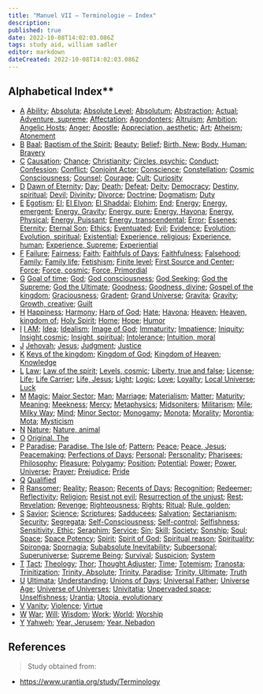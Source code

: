 ```yaml
---
title: "Manuel VII — Terminologie — Index"
description: 
published: true
date: 2022-10-08T14:02:03.086Z
tags: study aid, william sadler
editor: markdown
dateCreated: 2022-10-08T14:02:03.086Z
---
```


## Alphabetical Index**

- [A](/fr/article/William_S_Sadler/Workbook_7_Terminology/A)
  [Ability](/fr/article/William_S_Sadler/Workbook_7_Terminology/A#ability); [Absoluta](/fr/article/William_S_Sadler/Workbook_7_Terminology/A#absoluta); [Absolute Level](/fr/article/William_S_Sadler/Workbook_7_Terminology/A#absolute-level); [Absolutum](/fr/article/William_S_Sadler/Workbook_7_Terminology/A#absolutum); [Abstraction](/fr/article/William_S_Sadler/Workbook_7_Terminology/A#abstraction); [Actual](/fr/article/William_S_Sadler/Workbook_7_Terminology/A#actual); [Adventure, supreme](/fr/article/William_S_Sadler/Workbook_7_Terminology/A#adventure-supreme); [Affectation](/fr/article/William_S_Sadler/Workbook_7_Terminology/A#affectation); [Agondonters](/fr/article/William_S_Sadler/Workbook_7_Terminology/A#agondonters); [Altruism](/fr/article/William_S_Sadler/Workbook_7_Terminology/A#altruism); [Ambition](/fr/article/William_S_Sadler/Workbook_7_Terminology/A#ambition); [Angelic Hosts](/fr/article/William_S_Sadler/Workbook_7_Terminology/A#angelic-hosts); [Anger](/fr/article/William_S_Sadler/Workbook_7_Terminology/A#anger); [Apostle](/fr/article/William_S_Sadler/Workbook_7_Terminology/A#apostle); [Appreciation, aesthetic](/fr/article/William_S_Sadler/Workbook_7_Terminology/A#appreciation-aesthetic); [Art](/fr/article/William_S_Sadler/Workbook_7_Terminology/A#art); [Atheism](/fr/article/William_S_Sadler/Workbook_7_Terminology/A#atheism); [Atonement](/fr/article/William_S_Sadler/Workbook_7_Terminology/A#atonement)
- [B](/fr/article/William_S_Sadler/Workbook_7_Terminology/B)
  [Baal](/fr/article/William_S_Sadler/Workbook_7_Terminology/B#baal); [Baptism of the Spirit](/fr/article/William_S_Sadler/Workbook_7_Terminology/B#baptism-of-the-spirit); [Beauty](/fr/article/William_S_Sadler/Workbook_7_Terminology/B#beauty); [Belief](/fr/article/William_S_Sadler/Workbook_7_Terminology/B#belief); [Birth, New](/fr/article/William_S_Sadler/Workbook_7_Terminology/B#birth-new); [Body, Human](/fr/article/William_S_Sadler/Workbook_7_Terminology/B#body-human); [Bravery](/fr/article/William_S_Sadler/Workbook_7_Terminology/B#bravery)
- [C](/fr/article/William_S_Sadler/Workbook_7_Terminology/C)
  [Causation](/fr/article/William_S_Sadler/Workbook_7_Terminology/C#causation); [Chance](/fr/article/William_S_Sadler/Workbook_7_Terminology/C#chance); [Christianity](/fr/article/William_S_Sadler/Workbook_7_Terminology/C#christianity); [Circles, psychic](/fr/article/William_S_Sadler/Workbook_7_Terminology/C#circles-psychic); [Conduct](/fr/article/William_S_Sadler/Workbook_7_Terminology/C#conduct); [Confession](/fr/article/William_S_Sadler/Workbook_7_Terminology/C#confession); [Conflict](/fr/article/William_S_Sadler/Workbook_7_Terminology/C#conflict); [Conjoint Actor](/fr/article/William_S_Sadler/Workbook_7_Terminology/C#conjoint-actor); [Conscience](/fr/article/William_S_Sadler/Workbook_7_Terminology/C#conscience); [Constellation](/fr/article/William_S_Sadler/Workbook_7_Terminology/C#constellation); [Cosmic Consciousness](/fr/article/William_S_Sadler/Workbook_7_Terminology/C#cosmic-consciousness); [Counsel](/fr/article/William_S_Sadler/Workbook_7_Terminology/C#counsel); [Courage](/fr/article/William_S_Sadler/Workbook_7_Terminology/C#courage); [Cult](/fr/article/William_S_Sadler/Workbook_7_Terminology/C#cult); [Curiosity](/fr/article/William_S_Sadler/Workbook_7_Terminology/C#curiosity)
- [D](/fr/article/William_S_Sadler/Workbook_7_Terminology/D)
  [Dawn of Eternity](/fr/article/William_S_Sadler/Workbook_7_Terminology/D#dawn-of-eternity); [Day](/fr/article/William_S_Sadler/Workbook_7_Terminology/D#day); [Death](/fr/article/William_S_Sadler/Workbook_7_Terminology/D#death); [Defeat](/fr/article/William_S_Sadler/Workbook_7_Terminology/D#defeat); [Deity](/fr/article/William_S_Sadler/Workbook_7_Terminology/D#deity); [Democracy](/fr/article/William_S_Sadler/Workbook_7_Terminology/D#democracy); [Destiny, spiritual](/fr/article/William_S_Sadler/Workbook_7_Terminology/D#destiny-spiritual); [Devil](/fr/article/William_S_Sadler/Workbook_7_Terminology/D#devil); [Divinity](/fr/article/William_S_Sadler/Workbook_7_Terminology/D#divinity); [Divorce](/fr/article/William_S_Sadler/Workbook_7_Terminology/D#divorce); [Doctrine](/fr/article/William_S_Sadler/Workbook_7_Terminology/D#doctrine); [Dogmatism](/fr/article/William_S_Sadler/Workbook_7_Terminology/D#dogmatism); [Duty](/fr/article/William_S_Sadler/Workbook_7_Terminology/D#duty)
- [E](/fr/article/William_S_Sadler/Workbook_7_Terminology/E)
  [Egotism](/fr/article/William_S_Sadler/Workbook_7_Terminology/E#egotism); [El](/fr/article/William_S_Sadler/Workbook_7_Terminology/E#el); [El Elyon](/fr/article/William_S_Sadler/Workbook_7_Terminology/E#el-elyon); [El Shaddai](/fr/article/William_S_Sadler/Workbook_7_Terminology/E#el-shaddai); [Elohim](/fr/article/William_S_Sadler/Workbook_7_Terminology/E#elohim); [End](/fr/article/William_S_Sadler/Workbook_7_Terminology/E#end); [Energy](/fr/article/William_S_Sadler/Workbook_7_Terminology/E#energy); [Energy, emergent](/fr/article/William_S_Sadler/Workbook_7_Terminology/E#energy-emergent); [Energy, Gravity](/fr/article/William_S_Sadler/Workbook_7_Terminology/E#energy-gravity); [Energy, pure](/fr/article/William_S_Sadler/Workbook_7_Terminology/E#energy-pure); [Energy, Havona](/fr/article/William_S_Sadler/Workbook_7_Terminology/E#energy-havona); [Energy, Physical](/fr/article/William_S_Sadler/Workbook_7_Terminology/E#energy-physical); [Energy, Puissant](/fr/article/William_S_Sadler/Workbook_7_Terminology/E#energy-puissant); [Energy, transcendental](/fr/article/William_S_Sadler/Workbook_7_Terminology/E#energy-transcendental); [Error](/fr/article/William_S_Sadler/Workbook_7_Terminology/E#error); [Essenes](/fr/article/William_S_Sadler/Workbook_7_Terminology/E#essenes); [Eternity](/fr/article/William_S_Sadler/Workbook_7_Terminology/E#eternity); [Eternal Son](/fr/article/William_S_Sadler/Workbook_7_Terminology/E#eternal-son); [Ethics](/fr/article/William_S_Sadler/Workbook_7_Terminology/E#ethics); [Eventuated](/fr/article/William_S_Sadler/Workbook_7_Terminology/E#eventuated); [Evil](/fr/article/William_S_Sadler/Workbook_7_Terminology/E#evil); [Evidence](/fr/article/William_S_Sadler/Workbook_7_Terminology/E#evidence); [Evolution](/fr/article/William_S_Sadler/Workbook_7_Terminology/E#evolution); [Evolution, spiritual](/fr/article/William_S_Sadler/Workbook_7_Terminology/E#evolution-spiritual); [Existential](/fr/article/William_S_Sadler/Workbook_7_Terminology/E#existential); [Experience, religious](/fr/article/William_S_Sadler/Workbook_7_Terminology/E#experience-religious); [Experience, human](/fr/article/William_S_Sadler/Workbook_7_Terminology/E#experience-human); [Experience, Supreme](/fr/article/William_S_Sadler/Workbook_7_Terminology/E#experience-supreme); [Experiential](/fr/article/William_S_Sadler/Workbook_7_Terminology/E#experiential)
- [F](/fr/article/William_S_Sadler/Workbook_7_Terminology/F)
  [Failure](/fr/article/William_S_Sadler/Workbook_7_Terminology/F#failure); [Fairness](/fr/article/William_S_Sadler/Workbook_7_Terminology/F#fairness); [Faith](/fr/article/William_S_Sadler/Workbook_7_Terminology/F#faith); [Faithfuls of Days](/fr/article/William_S_Sadler/Workbook_7_Terminology/F#faithful-of-days); [Faithfulness](/fr/article/William_S_Sadler/Workbook_7_Terminology/F#faithfulness); [Falsehood](/fr/article/William_S_Sadler/Workbook_7_Terminology/F#falsehood); [Family](/fr/article/William_S_Sadler/Workbook_7_Terminology/F#family); [Family life](/fr/article/William_S_Sadler/Workbook_7_Terminology/F#family-life); [Fetishism](/fr/article/William_S_Sadler/Workbook_7_Terminology/F#fetishism); [Finite level](/fr/article/William_S_Sadler/Workbook_7_Terminology/F#finite-level); [First Source and Center](/fr/article/William_S_Sadler/Workbook_7_Terminology/F#first-source-and-center); [Force](/fr/article/William_S_Sadler/Workbook_7_Terminology/F#force); [Force, cosmic](/fr/article/William_S_Sadler/Workbook_7_Terminology/F#force-cosmic); [Force, Primordial](/fr/article/William_S_Sadler/Workbook_7_Terminology/F#force-primordial)
- [G](/fr/article/William_S_Sadler/Workbook_7_Terminology/G)
  [Goal of time](/fr/article/William_S_Sadler/Workbook_7_Terminology/G#goal-of-time); [God](/fr/article/William_S_Sadler/Workbook_7_Terminology/G#god); [God consciousness](/fr/article/William_S_Sadler/Workbook_7_Terminology/G#god-consciousness); [God Seeking](/fr/article/William_S_Sadler/Workbook_7_Terminology/G#god-seeking); [God the Supreme](/fr/article/William_S_Sadler/Workbook_7_Terminology/G#god-the-supreme); [God the Ultimate](/fr/article/William_S_Sadler/Workbook_7_Terminology/G#god-the-ultimate); [Goodness](/fr/article/William_S_Sadler/Workbook_7_Terminology/G#goodness); [Goodness, divine](/fr/article/William_S_Sadler/Workbook_7_Terminology/G#goodness-divine); [Gospel of the kingdom](/fr/article/William_S_Sadler/Workbook_7_Terminology/G#gospel-of-the-kingdom); [Graciousness](/fr/article/William_S_Sadler/Workbook_7_Terminology/G#graciousness); [Gradent](/fr/article/William_S_Sadler/Workbook_7_Terminology/G#gradent); [Grand Universe](/fr/article/William_S_Sadler/Workbook_7_Terminology/G#grand-universe); [Gravita](/fr/article/William_S_Sadler/Workbook_7_Terminology/G#gravita); [Gravity](/fr/article/William_S_Sadler/Workbook_7_Terminology/G#gravity); [Growth, creative](/fr/article/William_S_Sadler/Workbook_7_Terminology/G#growth-creative); [Guilt](/fr/article/William_S_Sadler/Workbook_7_Terminology/G#guilt)
- [H](/fr/article/William_S_Sadler/Workbook_7_Terminology/H)
  [Happiness](/fr/article/William_S_Sadler/Workbook_7_Terminology/H#happiness); [Harmony](/fr/article/William_S_Sadler/Workbook_7_Terminology/H#harmony); [Harp of God](/fr/article/William_S_Sadler/Workbook_7_Terminology/H#harp-of-god); [Hate](/fr/article/William_S_Sadler/Workbook_7_Terminology/H#hate); [Havona](/fr/article/William_S_Sadler/Workbook_7_Terminology/H#havona); [Heaven](/fr/article/William_S_Sadler/Workbook_7_Terminology/H#heaven); [Heaven, kingdom of](/fr/article/William_S_Sadler/Workbook_7_Terminology/H#heaven-kingdom-of); [Holy Spirit](/fr/article/William_S_Sadler/Workbook_7_Terminology/H#holy-spirit); [Home](/fr/article/William_S_Sadler/Workbook_7_Terminology/H#home); [Hope](/fr/article/William_S_Sadler/Workbook_7_Terminology/H#hope); [Humor](/fr/article/William_S_Sadler/Workbook_7_Terminology/H#humor)
- [I](/fr/article/William_S_Sadler/Workbook_7_Terminology/I)
  [I AM](/fr/article/William_S_Sadler/Workbook_7_Terminology/I#i-am); [Idea](/fr/article/William_S_Sadler/Workbook_7_Terminology/I#idea); [Idealism](/fr/article/William_S_Sadler/Workbook_7_Terminology/I#idealism); [Image of God](/fr/article/William_S_Sadler/Workbook_7_Terminology/I#image-of-god); [Immaturity](/fr/article/William_S_Sadler/Workbook_7_Terminology/I#immaturity); [Impatience](/fr/article/William_S_Sadler/Workbook_7_Terminology/I#impatience); [Iniquity](/fr/article/William_S_Sadler/Workbook_7_Terminology/I#iniquity); [Insight,cosmic](/fr/article/William_S_Sadler/Workbook_7_Terminology/I#insight,cosmic); [Insight, spiritual](/fr/article/William_S_Sadler/Workbook_7_Terminology/I#insight-spiritual); [Intolerance](/fr/article/William_S_Sadler/Workbook_7_Terminology/I#intolerance); [Intuition, moral](/fr/article/William_S_Sadler/Workbook_7_Terminology/I#intuition-moral)
- [J](/fr/article/William_S_Sadler/Workbook_7_Terminology/J)
  [Jehovah](/fr/article/William_S_Sadler/Workbook_7_Terminology/J#jehovah); [Jesus](/fr/article/William_S_Sadler/Workbook_7_Terminology/J#jesus); [Judgment](/fr/article/William_S_Sadler/Workbook_7_Terminology/J#judgment); [Justice](/fr/article/William_S_Sadler/Workbook_7_Terminology/J#justice)
- [K](/fr/article/William_S_Sadler/Workbook_7_Terminology/K)
  [Keys of the kingdom](/fr/article/William_S_Sadler/Workbook_7_Terminology/K#keys-of-the-kingdom); [Kingdom of God](/fr/article/William_S_Sadler/Workbook_7_Terminology/K#kingdom-of-god); [Kingdom of Heaven](/fr/article/William_S_Sadler/Workbook_7_Terminology/K#kingdom-of-heaven); [Knowledge](/fr/article/William_S_Sadler/Workbook_7_Terminology/K#knowledge)
- [L](/fr/article/William_S_Sadler/Workbook_7_Terminology/L)
  [Law](/fr/article/William_S_Sadler/Workbook_7_Terminology/L#law); [Law of the spirit](/fr/article/William_S_Sadler/Workbook_7_Terminology/L#law-of-the-spirit); [Levels, cosmic](/fr/article/William_S_Sadler/Workbook_7_Terminology/L#levels-cosmic); [Liberty, true and false](/fr/article/William_S_Sadler/Workbook_7_Terminology/L#liberty-true-and-false); [License](/fr/article/William_S_Sadler/Workbook_7_Terminology/L#license); [Life](/fr/article/William_S_Sadler/Workbook_7_Terminology/L#life); [Life Carrier](/fr/article/William_S_Sadler/Workbook_7_Terminology/L#life-carrier); [Life, Jesus](/fr/article/William_S_Sadler/Workbook_7_Terminology/L#life-jesus); [Light](/fr/article/William_S_Sadler/Workbook_7_Terminology/L#light); [Logic](/fr/article/William_S_Sadler/Workbook_7_Terminology/L#logic); [Love](/fr/article/William_S_Sadler/Workbook_7_Terminology/L#love); [Loyalty](/fr/article/William_S_Sadler/Workbook_7_Terminology/L#loyalty); [Local Universe](/fr/article/William_S_Sadler/Workbook_7_Terminology/L#local-universe); [Luck](/fr/article/William_S_Sadler/Workbook_7_Terminology/L#luck)
- [M](/fr/article/William_S_Sadler/Workbook_7_Terminology/M)
  [Magic](/fr/article/William_S_Sadler/Workbook_7_Terminology/M#magic); [Major Sector](/fr/article/William_S_Sadler/Workbook_7_Terminology/M#major-sector); [Man](/fr/article/William_S_Sadler/Workbook_7_Terminology/M#man); [Marriage](/fr/article/William_S_Sadler/Workbook_7_Terminology/M#marriage); [Materialism](/fr/article/William_S_Sadler/Workbook_7_Terminology/M#materialism); [Matter](/fr/article/William_S_Sadler/Workbook_7_Terminology/M#matter); [Maturity](/fr/article/William_S_Sadler/Workbook_7_Terminology/M#maturity); [Meaning](/fr/article/William_S_Sadler/Workbook_7_Terminology/M#meaning); [Meekness](/fr/article/William_S_Sadler/Workbook_7_Terminology/M#meekness); [Mercy](/fr/article/William_S_Sadler/Workbook_7_Terminology/M#mercy); [Metaphysics](/fr/article/William_S_Sadler/Workbook_7_Terminology/M#metaphysics); [Midsoniters](/fr/article/William_S_Sadler/Workbook_7_Terminology/M#midsoniters); [Militarism](/fr/article/William_S_Sadler/Workbook_7_Terminology/M#militarism); [Mile](/fr/article/William_S_Sadler/Workbook_7_Terminology/M#mile); [Milky Way](/fr/article/William_S_Sadler/Workbook_7_Terminology/M#milky-way); [Mind](/fr/article/William_S_Sadler/Workbook_7_Terminology/M#mind); [Minor Sector](/fr/article/William_S_Sadler/Workbook_7_Terminology/M#minor-sector); [Monogamy](/fr/article/William_S_Sadler/Workbook_7_Terminology/M#monogamy); [Monota](/fr/article/William_S_Sadler/Workbook_7_Terminology/M#monota); [Morality](/fr/article/William_S_Sadler/Workbook_7_Terminology/M#morality); [Morontia](/fr/article/William_S_Sadler/Workbook_7_Terminology/M#morontia); [Mota](/fr/article/William_S_Sadler/Workbook_7_Terminology/M#mota); [Mysticism](/fr/article/William_S_Sadler/Workbook_7_Terminology/M#mysticism)
- [N](/fr/article/William_S_Sadler/Workbook_7_Terminology/N)
  [Nature](/fr/article/William_S_Sadler/Workbook_7_Terminology/N#nature); [Nature, animal](/fr/article/William_S_Sadler/Workbook_7_Terminology/N#nature-animal)
- [O](/fr/article/William_S_Sadler/Workbook_7_Terminology/O)
  [Original. The](/fr/article/William_S_Sadler/Workbook_7_Terminology/O#original-the)
- [P](/fr/article/William_S_Sadler/Workbook_7_Terminology/P)
  [Paradise](/fr/article/William_S_Sadler/Workbook_7_Terminology/P#paradise); [Paradise. The Isle of](/fr/article/William_S_Sadler/Workbook_7_Terminology/P#paradise-the-isle-of); [Pattern](/fr/article/William_S_Sadler/Workbook_7_Terminology/P#pattern); [Peace](/fr/article/William_S_Sadler/Workbook_7_Terminology/P#peace); [Peace, Jesus](/fr/article/William_S_Sadler/Workbook_7_Terminology/P#peace-jesus); [Peacemaking](/fr/article/William_S_Sadler/Workbook_7_Terminology/P#peacemaking); [Perfections of Days](/fr/article/William_S_Sadler/Workbook_7_Terminology/P#perfections-of-days); [Personal](/fr/article/William_S_Sadler/Workbook_7_Terminology/P#personal); [Personality](/fr/article/William_S_Sadler/Workbook_7_Terminology/P#personality); [Pharisees](/fr/article/William_S_Sadler/Workbook_7_Terminology/P#pharisees); [Philosophy](/fr/article/William_S_Sadler/Workbook_7_Terminology/P#philosophy); [Pleasure](/fr/article/William_S_Sadler/Workbook_7_Terminology/P#pleasure); [Polygamy](/fr/article/William_S_Sadler/Workbook_7_Terminology/P#polygamy); [Position](/fr/article/William_S_Sadler/Workbook_7_Terminology/P#position); [Potential](/fr/article/William_S_Sadler/Workbook_7_Terminology/P#potential); [Power](/fr/article/William_S_Sadler/Workbook_7_Terminology/P#power); [Power, Universe](/fr/article/William_S_Sadler/Workbook_7_Terminology/P#power-universe); [Prayer](/fr/article/William_S_Sadler/Workbook_7_Terminology/P#prayer); [Prejudice](/fr/article/William_S_Sadler/Workbook_7_Terminology/P#prejudice); [Pride](/fr/article/William_S_Sadler/Workbook_7_Terminology/P#pride)
- [Q](/fr/article/William_S_Sadler/Workbook_7_Terminology/Q)
  [Qualified](/fr/article/William_S_Sadler/Workbook_7_Terminology/Q#qualified)
- [R](/fr/article/William_S_Sadler/Workbook_7_Terminology/R)
  [Ransomer](/fr/article/William_S_Sadler/Workbook_7_Terminology/R#ransomer); [Reality](/fr/article/William_S_Sadler/Workbook_7_Terminology/R#reality); [Reason](/fr/article/William_S_Sadler/Workbook_7_Terminology/R#reason); [Recents of Days](/fr/article/William_S_Sadler/Workbook_7_Terminology/R#recents-of-days); [Recognition](/fr/article/William_S_Sadler/Workbook_7_Terminology/R#recognition); [Redeemer](/fr/article/William_S_Sadler/Workbook_7_Terminology/R#redeemer); [Reflectivity](/fr/article/William_S_Sadler/Workbook_7_Terminology/R#reflectivity); [Religion](/fr/article/William_S_Sadler/Workbook_7_Terminology/R#religion); [Resist not evil](/fr/article/William_S_Sadler/Workbook_7_Terminology/R#resist-not-evil); [Resurrection of the unjust](/fr/article/William_S_Sadler/Workbook_7_Terminology/R#resurrection-of-the-unjust); [Rest](/fr/article/William_S_Sadler/Workbook_7_Terminology/R#rest); [Revelation](/fr/article/William_S_Sadler/Workbook_7_Terminology/R#revelation); [Revenge](/fr/article/William_S_Sadler/Workbook_7_Terminology/R#revenge); [Righteousness](/fr/article/William_S_Sadler/Workbook_7_Terminology/R#righteousness); [Rights](/fr/article/William_S_Sadler/Workbook_7_Terminology/R#rights); [Ritual](/fr/article/William_S_Sadler/Workbook_7_Terminology/R#ritual); [Rule, golden](/fr/article/William_S_Sadler/Workbook_7_Terminology/R#rule-golden);
- [S](/fr/article/William_S_Sadler/Workbook_7_Terminology/S)
  [Savior](/fr/article/William_S_Sadler/Workbook_7_Terminology/S#savior); [Science](/fr/article/William_S_Sadler/Workbook_7_Terminology/S#science); [Scriptures](/fr/article/William_S_Sadler/Workbook_7_Terminology/S#scriptures); [Sadducees](/fr/article/William_S_Sadler/Workbook_7_Terminology/S#sadducees); [Salvation](/fr/article/William_S_Sadler/Workbook_7_Terminology/S#salvation); [Sectarianism](/fr/article/William_S_Sadler/Workbook_7_Terminology/S#sectarianism); [Security](/fr/article/William_S_Sadler/Workbook_7_Terminology/S#security); [Segregata](/fr/article/William_S_Sadler/Workbook_7_Terminology/S#segregata); [Self-Consciousness](/fr/article/William_S_Sadler/Workbook_7_Terminology/S#self-consciousness); [Self-control](/fr/article/William_S_Sadler/Workbook_7_Terminology/S#self-control); [Selfishness](/fr/article/William_S_Sadler/Workbook_7_Terminology/S#selfishness); [Sensitivity, Ethic](/fr/article/William_S_Sadler/Workbook_7_Terminology/S#sensitivity-ethic); [Seraphim](/fr/article/William_S_Sadler/Workbook_7_Terminology/S#seraphim); [Service](/fr/article/William_S_Sadler/Workbook_7_Terminology/S#service); [Sin](/fr/article/William_S_Sadler/Workbook_7_Terminology/S#sin); [Skill](/fr/article/William_S_Sadler/Workbook_7_Terminology/S#skill); [Society](/fr/article/William_S_Sadler/Workbook_7_Terminology/S#society); [Sonship](/fr/article/William_S_Sadler/Workbook_7_Terminology/S#sonship); [Soul](/fr/article/William_S_Sadler/Workbook_7_Terminology/S#soul); [Space](/fr/article/William_S_Sadler/Workbook_7_Terminology/S#space); [Space Potency](/fr/article/William_S_Sadler/Workbook_7_Terminology/S#space-potency); [Spirit](/fr/article/William_S_Sadler/Workbook_7_Terminology/S#spirit); [Spirit of God](/fr/article/William_S_Sadler/Workbook_7_Terminology/S#spirit-of-god); [Spiritual reason](/fr/article/William_S_Sadler/Workbook_7_Terminology/S#spiritual-reason); [Spirituality](/fr/article/William_S_Sadler/Workbook_7_Terminology/S#spirituality); [Spironga](/fr/article/William_S_Sadler/Workbook_7_Terminology/S#spironga); [Spornagia](/fr/article/William_S_Sadler/Workbook_7_Terminology/S#spornagia); [Subabsolute Inevitability](/fr/article/William_S_Sadler/Workbook_7_Terminology/S#subabsolute-inevitability); [Subpersonal](/fr/article/William_S_Sadler/Workbook_7_Terminology/S#subpersonal); [Superuniverse](/fr/article/William_S_Sadler/Workbook_7_Terminology/S#superuniverse); [Supreme Being](/fr/article/William_S_Sadler/Workbook_7_Terminology/S#supreme-being); [Survival](/fr/article/William_S_Sadler/Workbook_7_Terminology/S#survival); [Suspicion](/fr/article/William_S_Sadler/Workbook_7_Terminology/S#suspicion); [System](/fr/article/William_S_Sadler/Workbook_7_Terminology/S#system)
- [T](/fr/article/William_S_Sadler/Workbook_7_Terminology/T)
  [Tact](/fr/article/William_S_Sadler/Workbook_7_Terminology/T#tact); [Theology](/fr/article/William_S_Sadler/Workbook_7_Terminology/T#theology); [Thor](/fr/article/William_S_Sadler/Workbook_7_Terminology/T#thor); [Thought Adjuster](/fr/article/William_S_Sadler/Workbook_7_Terminology/T#thought-adjuster); [Time](/fr/article/William_S_Sadler/Workbook_7_Terminology/T#time); [Totemism](/fr/article/William_S_Sadler/Workbook_7_Terminology/T#totemism); [Tranosta](/fr/article/William_S_Sadler/Workbook_7_Terminology/T#tranosta); [Trinitization](/fr/article/William_S_Sadler/Workbook_7_Terminology/T#trinitization); [Trinity, Absolute](/fr/article/William_S_Sadler/Workbook_7_Terminology/T#trinity-absolute); [Trinity, Paradise](/fr/article/William_S_Sadler/Workbook_7_Terminology/T#trinity-paradise); [Trinity, Ultimate](/fr/article/William_S_Sadler/Workbook_7_Terminology/T#trinity-ultimate); [Truth](/fr/article/William_S_Sadler/Workbook_7_Terminology/T#truth)
- [U](/fr/article/William_S_Sadler/Workbook_7_Terminology/U)
  [Ultimata](/fr/article/William_S_Sadler/Workbook_7_Terminology/U#ultimata); [Understanding](/fr/article/William_S_Sadler/Workbook_7_Terminology/U#understanding); [Unions of Days](/fr/article/William_S_Sadler/Workbook_7_Terminology/U#unions-of-days); [Universal Father](/fr/article/William_S_Sadler/Workbook_7_Terminology/U#universal-father); [Universe Age](/fr/article/William_S_Sadler/Workbook_7_Terminology/U#universe-age); [Universe of Universes](/fr/article/William_S_Sadler/Workbook_7_Terminology/U#universe-of-universes); [Univitatia](/fr/article/William_S_Sadler/Workbook_7_Terminology/U#univitatia); [Unpervaded space](/fr/article/William_S_Sadler/Workbook_7_Terminology/U#unpervaded-space); [Unselfishness](/fr/article/William_S_Sadler/Workbook_7_Terminology/U#unselfishness); [Urantia](/fr/article/William_S_Sadler/Workbook_7_Terminology/U#urantia); [Utopia, evolutionary](/fr/article/William_S_Sadler/Workbook_7_Terminology/U#utopia-evolutionary)
- [V](/fr/article/William_S_Sadler/Workbook_7_Terminology/V)
  [Vanity](/fr/article/William_S_Sadler/Workbook_7_Terminology/V#vanity); [Violence](/fr/article/William_S_Sadler/Workbook_7_Terminology/V#violence); [Virtue](/fr/article/William_S_Sadler/Workbook_7_Terminology/V#virtue)
- [W](/fr/article/William_S_Sadler/Workbook_7_Terminology/W)
  [War](/fr/article/William_S_Sadler/Workbook_7_Terminology/W#war); [Will](/fr/article/William_S_Sadler/Workbook_7_Terminology/W#will); [Wisdom](/fr/article/William_S_Sadler/Workbook_7_Terminology/W#wisdom); [Work](/fr/article/William_S_Sadler/Workbook_7_Terminology/W#work); [World](/fr/article/William_S_Sadler/Workbook_7_Terminology/W#world); [Worship](/fr/article/William_S_Sadler/Workbook_7_Terminology/W#worship)
- [Y](/fr/article/William_S_Sadler/Workbook_7_Terminology/Y)
  [Yahweh](/fr/article/William_S_Sadler/Workbook_7_Terminology/Y#yahweh); [Year, Jerusem](/fr/article/William_S_Sadler/Workbook_7_Terminology/Y#year-jerusem); [Year, Nebadon](/fr/article/William_S_Sadler/Workbook_7_Terminology/Y#year-nebadon)


## References

> Study obtained from:
- https://www.urantia.org/study/Terminology